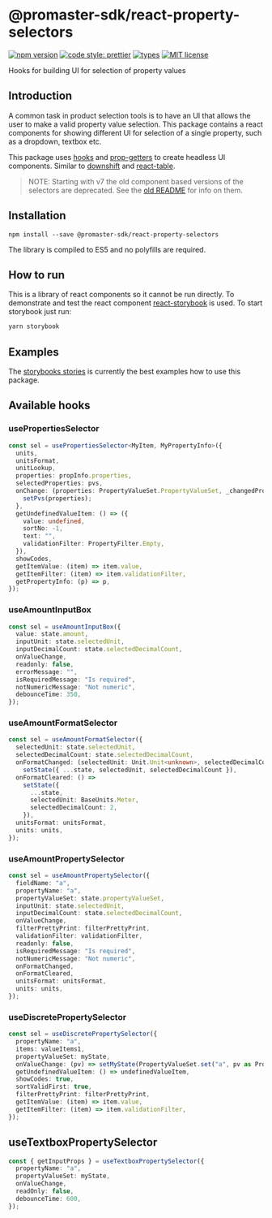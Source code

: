 # @promaster-sdk/react-property-selectors

[![npm version][version-image]][version-url]
[![code style: prettier][prettier-image]][prettier-url]
[![types][types-image]][types-url]
[![MIT license][license-image]][license-url]

Hooks for building UI for selection of property values

## Introduction

A common task in product selection tools is to have an UI that allows the user to make a valid property value selection. This package contains a react components for showing different UI for selection of a single property, such as a dropdown, textbox etc.

This package uses [hooks](https://reactjs.org/docs/hooks-reference.html) and [prop-getters](https://kentcdodds.com/blog/how-to-give-rendering-control-to-users-with-prop-getters/) to create headless UI components. Similar to [downshift](https://github.com/downshift-js/downshift) and [react-table](https://github.com/tannerlinsley/react-table).

> NOTE: Starting with v7 the old component based versions of the selectors are deprecated. See the [old README](README_v6.md) for info on them.

## Installation

`npm install --save @promaster-sdk/react-property-selectors`

The library is compiled to ES5 and no polyfills are required.

## How to run

This is a library of react components so it cannot be run directly. To demonstrate and test the react component [react-storybook](https://storybook.js.org/) is used. To start storybook just run:

```bash
yarn storybook
```

## Examples

The [storybooks stories](https://github.com/promaster-sdk/property/tree/master/packages/_stories/src/react-property-selectors) is currently the best examples how to use this package.

## Available hooks

### usePropertiesSelector

```ts
const sel = usePropertiesSelector<MyItem, MyPropertyInfo>({
  units,
  unitsFormat,
  unitLookup,
  properties: propInfo.properties,
  selectedProperties: pvs,
  onChange: (properties: PropertyValueSet.PropertyValueSet, _changedProperties: ReadonlyArray<string>) => {
    setPvs(properties);
  },
  getUndefinedValueItem: () => ({
    value: undefined,
    sortNo: -1,
    text: "",
    validationFilter: PropertyFilter.Empty,
  }),
  showCodes,
  getItemValue: (item) => item.value,
  getItemFilter: (item) => item.validationFilter,
  getPropertyInfo: (p) => p,
});
```

### useAmountInputBox

```ts
const sel = useAmountInputBox({
  value: state.amount,
  inputUnit: state.selectedUnit,
  inputDecimalCount: state.selectedDecimalCount,
  onValueChange,
  readonly: false,
  errorMessage: "",
  isRequiredMessage: "Is required",
  notNumericMessage: "Not numeric",
  debounceTime: 350,
});
```

### useAmountFormatSelector

```ts
const sel = useAmountFormatSelector({
  selectedUnit: state.selectedUnit,
  selectedDecimalCount: state.selectedDecimalCount,
  onFormatChanged: (selectedUnit: Unit.Unit<unknown>, selectedDecimalCount: number) =>
    setState({ ...state, selectedUnit, selectedDecimalCount }),
  onFormatCleared: () =>
    setState({
      ...state,
      selectedUnit: BaseUnits.Meter,
      selectedDecimalCount: 2,
    }),
  unitsFormat: unitsFormat,
  units: units,
});
```

### useAmountPropertySelector

```ts
const sel = useAmountPropertySelector({
  fieldName: "a",
  propertyName: "a",
  propertyValueSet: state.propertyValueSet,
  inputUnit: state.selectedUnit,
  inputDecimalCount: state.selectedDecimalCount,
  onValueChange,
  filterPrettyPrint: filterPrettyPrint,
  validationFilter: validationFilter,
  readonly: false,
  isRequiredMessage: "Is required",
  notNumericMessage: "Not numeric",
  onFormatChanged,
  onFormatCleared,
  unitsFormat: unitsFormat,
  units: units,
});
```

### useDiscretePropertySelector

```ts
const sel = useDiscretePropertySelector({
  propertyName: "a",
  items: valueItems1,
  propertyValueSet: myState,
  onValueChange: (pv) => setMyState(PropertyValueSet.set("a", pv as PropertyValue.PropertyValue, myState)),
  getUndefinedValueItem: () => undefinedValueItem,
  showCodes: true,
  sortValidFirst: true,
  filterPrettyPrint: filterPrettyPrint,
  getItemValue: (item) => item.value,
  getItemFilter: (item) => item.validationFilter,
});
```

## useTextboxPropertySelector

```ts
const { getInputProps } = useTextboxPropertySelector({
  propertyName: "a",
  propertyValueSet: myState,
  onValueChange,
  readOnly: false,
  debounceTime: 600,
});
```

[version-image]: https://img.shields.io/npm/v/@promaster-sdk/react-property-selectors.svg?style=flat
[version-url]: https://www.npmjs.com/package/@promaster-sdk/react-property-selectors
[prettier-image]: https://img.shields.io/badge/code_style-prettier-ff69b4.svg?style=flat
[prettier-url]: https://github.com/prettier/prettier
[types-image]: https://img.shields.io/npm/types/scrub-js.svg
[types-url]: https://www.typescriptlang.org/
[license-image]: https://img.shields.io/github/license/promaster-sdk/property.svg?style=flat
[license-url]: https://opensource.org/licenses/MIT
